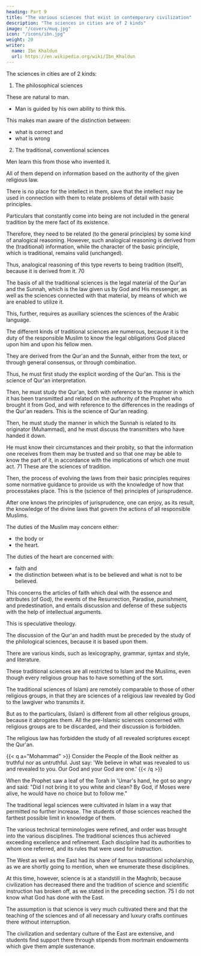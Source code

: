```yaml
---
heading: Part 9
title: "The various sciences that exist in contemporary civilization"
description: "The sciences in cities are of 2 kinds"
image: "/covers/muq.jpg"
icon: "/icons/ibn.jpg"
weight: 20
writer:
  name: Ibn Khaldun
  url: https://en.wikipedia.org/wiki/Ibn_Khaldun
---
```




The sciences in cities are of 2 kinds:

1. The philosophical sciences

These are natural to man.
- Man is guided by his own ability to think this.

<!-- . They are the ones with which man can become acquainted through the very nature of his ability to think and to whose objects, problems, arguments, and methods of instruction he is guided by
his human perceptions, so that -->

This makes man aware of the distinction between:
- what is correct and
- what is wrong

 <!-- in them by his own speculation and research, in as much as he is a thinking human being. -->


2. The traditional, conventional sciences

Men learn this from those who invented it.

All of them depend on information based on the authority of the given religious law. 

There is no place for the intellect in them, save that the intellect may be used in connection with them to relate problems of detail with basic principles. 

Particulars that constantly come into being are not included in the general tradition by the mere fact of its existence. 

Therefore, they need to be related (to the general principles) by some kind of analogical reasoning. However, such analogical reasoning is derived from the (traditional) information, while the character of the basic principle, which is traditional, remains valid (unchanged). 

Thus, analogical reasoning of this type reverts to being tradition (itself), because it is derived from it. 70

The basis of all the traditional sciences is the legal material of the Qur'an and the Sunnah, which is the law given us by God and His messenger, as well as the sciences connected with that material, by means of which we are enabled to utilize it. 

This, further, requires as auxiliary sciences the sciences of the Arabic language. 

The different kinds of traditional sciences are numerous, because it is the duty of the responsible Muslim to know the legal obligations God placed upon him and upon his fellow men. 

They are derived from the Qur'an and the Sunnah, either from the text, or through general consensus, or through combination. 

Thus, he must first study the explicit wording of the Qur'an. This is the science of Qur'an interpretation.

Then, he must study the Qur'an, both with reference to the manner in which it has been transmitted and related on the authority of the Prophet who brought it from God, and with reference to the differences in the readings of the Qur'an readers. This is the science of Qur'an reading.

Then, he must study the manner in which the Sunnah is related to its originator (Muhammad), and he must discuss the transmitters who have handed it down. 

He must know their circumstances and their probity, so that the information one receives from them may be trusted and so that one may be able to know the part of it, in accordance with the implications of which one must act. 71 These are the sciences of tradition.

Then, the process of evolving the laws from their basic principles requires some normative guidance to provide us with the knowledge of how that processtakes place. This is the (science of the) principles of jurisprudence.

After one knows the principles of jurisprudence, one can enjoy, as its result, the knowledge of the divine laws that govern the actions of all responsible Muslims.

The duties of the Muslim may concern either:
- the body or
- the heart.

The duties of the heart are concerned with:
- faith and
- the distinction between what is to be believed and what is not to be believed. 

This concerns the articles of faith which deal with the essence and attributes (of God), the events of the Resurrection, Paradise, punishment, and predestination, and entails discussion and defense of these subjects with the help of intellectual arguments. 

This is speculative theology.

The discussion of the Qur'an and hadith must be preceded by the study of the philological sciences, because it is based upon them. 

There are various kinds, such as lexicography, grammar, syntax and style, and literature. 

These traditional sciences are all restricted to Islam and the Muslims, even though every religious group has to have something of the sort. 

The traditional sciences of Islam) are remotely comparable to those of other religious groups, in that they are sciences of a religious law revealed by God to the lawgiver who transmits it. 

But as to the particulars, (Islam) is different from all other religious groups, because it abrogates them. All the pre-Islamic sciences concerned with religious groups are to be discarded, and their discussion is forbidden.

The religious law has forbidden the study of all revealed scriptures except the Qur'an. 


{{< q a="Mohammad" >}}
Consider the People of the Book neither as truthful nor as untruthful. Just say: 'We believe in what was revealed to us and revealed to you. Our God and your God are one.'
{{< /q >}}

When the Prophet saw a leaf of the Torah in 'Umar's hand, he got so angry and said: "Did I not bring it to you white and clean? By God, if Moses were alive, he would have no choice but to follow me."

The traditional legal sciences were cultivated in Islam in a way that permitted no further increase. The students of those sciences reached the farthest possible limit in knowledge of them. 

The various technical terminologies were refined, and order was brought into the various disciplines. The traditional sciences thus achieved exceeding excellence and refinement. Each discipline had its authorities to whom one referred, and its rules that were used for instruction. 

The West as well as the East had its share of famous traditional scholarship, as we are shortly going to mention, when we enumerate these disciplines. 

At this time, however, science is at a standstill in the Maghrib, because civilization has decreased there and the tradition of science and scientific instruction has broken off, as we stated in the preceding section. 75 I do not know what God has done with the East. 

The assumption is that science is very much cultivated there and that the teaching of the sciences and of all necessary and luxury crafts continues there without interruption. 

The civilization and sedentary culture of the East are extensive, and students find support there through stipends from mortmain endowments which give them ample sustenance.
